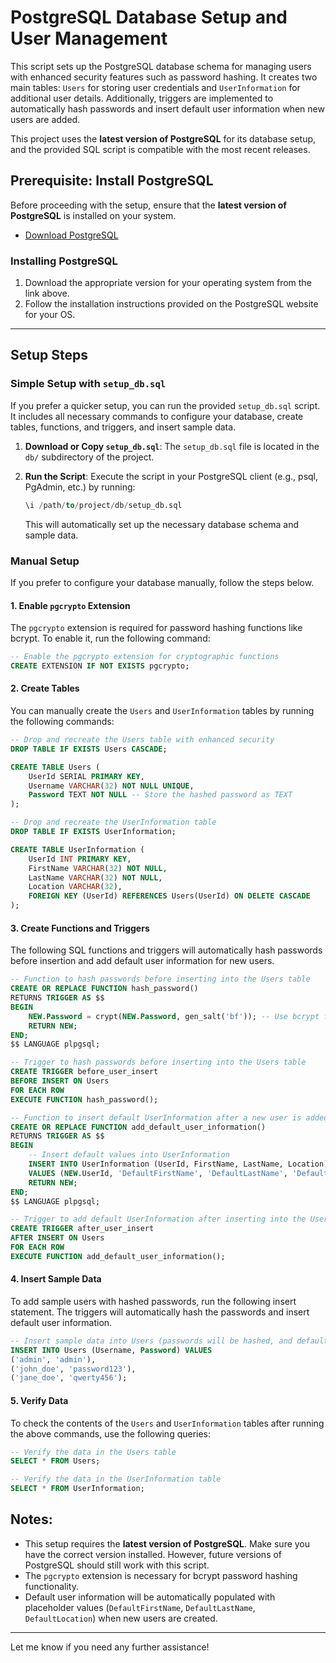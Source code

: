 # PostgreSQL Database Setup and User Management

This script sets up the PostgreSQL database schema for managing users with enhanced security features such as password hashing. It creates two main tables: `Users` for storing user credentials and `UserInformation` for additional user details. Additionally, triggers are implemented to automatically hash passwords and insert default user information when new users are added.

This project uses the **latest version of PostgreSQL** for its database setup, and the provided SQL script is compatible with the most recent releases.

## Prerequisite: Install PostgreSQL

Before proceeding with the setup, ensure that the **latest version of PostgreSQL** is installed on your system.

- [Download PostgreSQL](https://www.postgresql.org/download/)

### Installing PostgreSQL

1. Download the appropriate version for your operating system from the link above.
2. Follow the installation instructions provided on the PostgreSQL website for your OS.

---

## Setup Steps

### Simple Setup with `setup_db.sql`

If you prefer a quicker setup, you can run the provided `setup_db.sql` script. It includes all necessary commands to configure your database, create tables, functions, and triggers, and insert sample data.

1. **Download or Copy `setup_db.sql`**: The `setup_db.sql` file is located in the `db/` subdirectory of the project.

2. **Run the Script**: Execute the script in your PostgreSQL client (e.g., psql, PgAdmin, etc.) by running:
   ```sql
   \i /path/to/project/db/setup_db.sql
   ```
   This will automatically set up the necessary database schema and sample data.

### Manual Setup

If you prefer to configure your database manually, follow the steps below.

#### 1. **Enable `pgcrypto` Extension**

The `pgcrypto` extension is required for password hashing functions like bcrypt. To enable it, run the following command:

```sql
-- Enable the pgcrypto extension for cryptographic functions
CREATE EXTENSION IF NOT EXISTS pgcrypto;
```

#### 2. **Create Tables**

You can manually create the `Users` and `UserInformation` tables by running the following commands:

```sql
-- Drop and recreate the Users table with enhanced security
DROP TABLE IF EXISTS Users CASCADE;

CREATE TABLE Users (
    UserId SERIAL PRIMARY KEY,
    Username VARCHAR(32) NOT NULL UNIQUE,
    Password TEXT NOT NULL -- Store the hashed password as TEXT
);

-- Drop and recreate the UserInformation table
DROP TABLE IF EXISTS UserInformation;

CREATE TABLE UserInformation (
    UserId INT PRIMARY KEY,
    FirstName VARCHAR(32) NOT NULL,
    LastName VARCHAR(32) NOT NULL,
    Location VARCHAR(32),
    FOREIGN KEY (UserId) REFERENCES Users(UserId) ON DELETE CASCADE
);
```

#### 3. **Create Functions and Triggers**

The following SQL functions and triggers will automatically hash passwords before insertion and add default user information for new users.

```sql
-- Function to hash passwords before inserting into the Users table
CREATE OR REPLACE FUNCTION hash_password()
RETURNS TRIGGER AS $$
BEGIN
    NEW.Password = crypt(NEW.Password, gen_salt('bf')); -- Use bcrypt for password hashing
    RETURN NEW;
END;
$$ LANGUAGE plpgsql;

-- Trigger to hash passwords before inserting into the Users table
CREATE TRIGGER before_user_insert
BEFORE INSERT ON Users
FOR EACH ROW
EXECUTE FUNCTION hash_password();

-- Function to insert default UserInformation after a new user is added
CREATE OR REPLACE FUNCTION add_default_user_information()
RETURNS TRIGGER AS $$
BEGIN
    -- Insert default values into UserInformation
    INSERT INTO UserInformation (UserId, FirstName, LastName, Location)
    VALUES (NEW.UserId, 'DefaultFirstName', 'DefaultLastName', 'DefaultLocation');
    RETURN NEW;
END;
$$ LANGUAGE plpgsql;

-- Trigger to add default UserInformation after inserting into the Users table
CREATE TRIGGER after_user_insert
AFTER INSERT ON Users
FOR EACH ROW
EXECUTE FUNCTION add_default_user_information();
```

#### 4. **Insert Sample Data**

To add sample users with hashed passwords, run the following insert statement. The triggers will automatically hash the passwords and insert default user information.

```sql
-- Insert sample data into Users (passwords will be hashed, and default UserInformation will be added)
INSERT INTO Users (Username, Password) VALUES
('admin', 'admin'),
('john_doe', 'password123'),
('jane_doe', 'qwerty456');
```

#### 5. **Verify Data**

To check the contents of the `Users` and `UserInformation` tables after running the above commands, use the following queries:

```sql
-- Verify the data in the Users table
SELECT * FROM Users;

-- Verify the data in the UserInformation table
SELECT * FROM UserInformation;
```

## Notes:

- This setup requires the **latest version of PostgreSQL**. Make sure you have the correct version installed. However, future versions of PostgreSQL should still work with this script.
- The `pgcrypto` extension is necessary for bcrypt password hashing functionality.
- Default user information will be automatically populated with placeholder values (`DefaultFirstName`, `DefaultLastName`, `DefaultLocation`) when new users are created.

---

Let me know if you need any further assistance!
